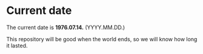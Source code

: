 # Current date

The current date is **1976.07.14.** (YYYY.MM.DD.)

This repository will be good when the world ends, so we will know how long it lasted.